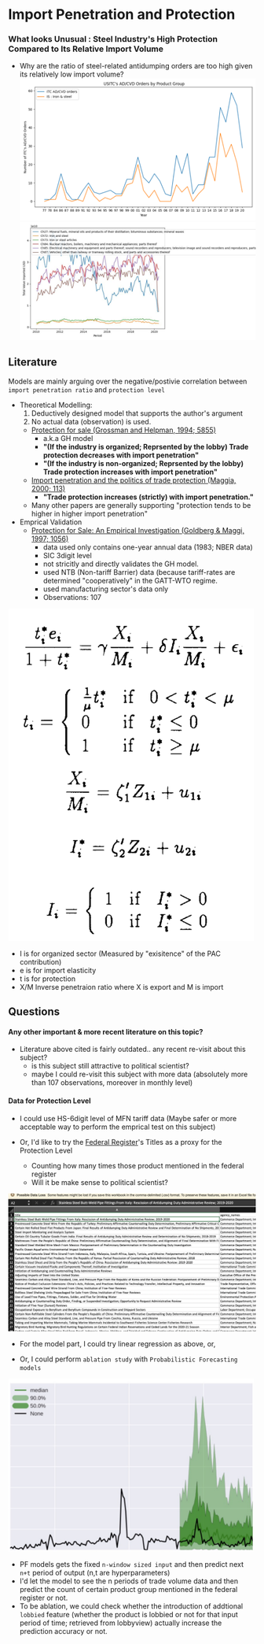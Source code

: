 # Import Penetration and Protection  
### What looks Unusual : Steel Industry's High Protection Compared to Its Relative Import Volume
- Why are the ratio of steel-related antidumping orders are too high given its relatively low import volume?
![](./myplot2)
![](./myplot1.jpg)


## Literature
Models are mainly arguing over the negative/postivie correlation between `import penetration ratio` and `protection level`
- Theoretical Modelling: 
    1) Deductively designed model that supports the author's argument
    2) No actual data (observation) is used. 
  - [Protection for sale (Grossman and Helpman, 1994; 5855)](https://sci-hub.st/https://www.jstor.org/stable/2118033) 
    - a.k.a GH model
    - **"(If the industry is organized; Reprsented by the lobby) Trade protection decreases with import penetration"** 
    - **"(If the industry is non-organized; Reprsented by the lobby) Trade protection increases with import penetration"**
  - [Import penetration and the politics of trade protection (Maggia, 2000; 113)](https://sci-hub.st/https://www.sciencedirect.com/science/article/pii/S002219969900029X)
    - **"Trade protection increases (strictly) with import penetration."**
  - Many other papers are generally supporting "protection tends to be higher in higher import penetration"
- Emprical Validation
  - [Protection for Sale: An Empirical Investigation (Goldberg & Maggi, 1997; 1056)](https://www.nber.org/papers/w5942.pdf)
    - data used only contains one-year annual data (1983; NBER data) 
    - SIC 3digit level 
    - not stricitly and directly validates the GH model. 
    - used NTB (Non-tariff Barrier) data (because tariff-rates are determined "cooperatively" in the GATT-WTO regime.
    - used manufacturing sector's data only
    - Observations: 107
<img src="./econometric_model.png" width="500">

- I is for organized sector (Measured by "exisitence" of the PAC contribution)
- e is for import elasticity
- t is for protection
- X/M Inverse penetraion ratio where X is export and M is import

## Questions
#### Any other important & more recent literature on this topic?
- Literature above cited is fairly outdated.. any recent re-visit about this subject? 
  - is this subject still attractive to political scientist?
  - maybe I could re-visit this subject with more data (absolutely more than 107 observations, moreover in monthly level)

#### Data for Protection Level
- I could use HS-6digit level of MFN tariff data (Maybe safer or more acceptable way to perform the emprical test on this subject)

- Or, I'd like to try the [Federal Register](https://www.federalregister.gov/documents/search?conditions%5Bterm%5D=steel+import)'s Titles as a proxy for the Protection Level 
  - Counting how many times those product mentioned in the federal register
  - Will it be make sense to political scientist?

<img src="./federal-register.png">

- For the model part, I could try linear regression as above, or,

- Or, I could perform `ablation study` with `Probabilistic Forecasting models`
<img src="./pf.png" width="500">

  - PF models gets the fixed `n-window sized input` and then predict next `n+t` period of output (n,t are hyperparameters)
  - I'd let the model to see the n periods of trade volume data and then predict the count of certain product group mentioned in the federal register or not. 
  - To be ablation, we could check whether the introduction of addtional `lobbied` feature (whether the product is lobbied or not for that input period of time; retrieved from lobbyview) actually increase the prediction accuracy or not.
  
